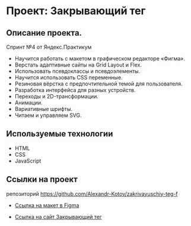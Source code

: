 # Проект: Закрывающий тег

## Описание проекта.
Спринт №4 от Яндекс.Практикум
* Научится работать с макетом в графическом редакторе «Фигма».
* Верстать адаптивные сайты на Grid Layout и Flex.
* Использовать псевдоклассы и псевдоэлементы.
* Научится использовать CSS переменные.
* Резиновая вёрстка с предпочтительной темой для пользователя.
* Разработка интерфейса для разных устройств.
* Переходы и 2D-трансформации.
* Анимации.
* Вариативные шрифты.
* Читаем и управляем SVG.

## Используемые технологии
* HTML
* CSS
* JavaScript

## Ссылки на проект

репозиторий https://github.com/Alexandr-Kotov/zakrivayuschiy-teg-f

* [Ссылка на макет в Figma](https://www.figma.com/file/JQhPLs2COLIeZtAtlsBS34/%238-%3C%2Fзакрывающий-тег%3E?type=design&node-id=801-1594&mode=design&t=lcePUxSguIqBjGKV-0)

* [Ссылка на сайт Закрывающий тег](https://alexandr-kotov.github.io/zakrivayuschiy-teg-f/)